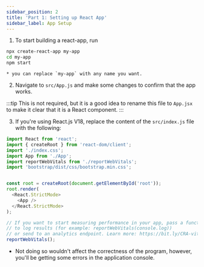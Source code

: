 ```yaml
---
sidebar_position: 2
title: 'Part 1: Setting up React App'
sidebar_label: App Setup
---
```

1. To start building a react-app, run

  ``` bash
  npx create-react-app my-app
  cd my-app
  npm start
  ```

    * you can replace `my-app` with any name you want.

2. Navigate to `src/App.js` and make some changes to confirm that the app works.

:::tip
This is not required, but it is a good idea to rename this file to `App.jsx` to make it clear that it is a React component.
:::

3. If you're using React.js V18, replace the content of the `src/index.js` file with the following:

```js title="src/index.js:
import React from 'react';
import { createRoot } from 'react-dom/client';
import './index.css';
import App from './App';
import reportWebVitals from './reportWebVitals';
import 'bootstrap/dist/css/bootstrap.min.css';


const root = createRoot(document.getElementById('root'));
root.render(
  <React.StrictMode>
    <App />
  </React.StrictMode>
);

// If you want to start measuring performance in your app, pass a function
// to log results (for example: reportWebVitals(console.log))
// or send to an analytics endpoint. Learn more: https://bit.ly/CRA-vitals
reportWebVitals();
```

* Not doing so wouldn't affect the correctness of the program, however, you'll be getting some errors in the application console.
